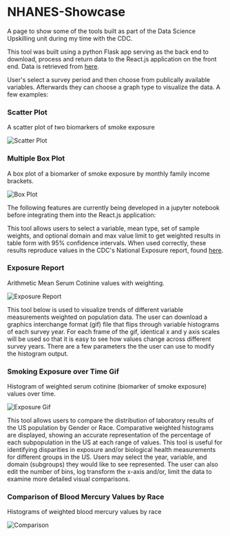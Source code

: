 # NHANES-Showcase

A page to show some of the tools built as part of the Data Science Upskilling unit during my time with the CDC.

This tool was built using a python Flask app serving as the back end to download, process and return data to the React.js application on the front end. Data is retrieved from [here](https://wwwn.cdc.gov/nchs/nhanes/Default.aspx).

User's select a survey period and then choose from publically available variables. Afterwards they can choose a graph type to visualize the data. A few examples:

### Scatter Plot

A scatter plot of two biomarkers of smoke exposure

![Scatter Plot](link)



### Multiple Box Plot

A box plot of a biomarker of smoke exposure by monthly family income brackets.

![Box Plot](link)



The following features are currently being developed in a jupyter notebook before integrating them into the React.js application:


This tool allows users to select a variable, mean type, set of sample weights, and optional domain and max value limit to get weighted results in table form with 95% confidence intervals. When used correctly, these results reproduce values in the CDC's National Exposure report, found [here](https://www.cdc.gov/exposurereport/index.html).

### Exposure Report

Arithmetic Mean Serum Cotinine values with weighting.

![Exposure Report](link) 


This tool below is used to visualize trends of different variable measurements weighted on population data. The user can download a graphics interchange format (gif) file that flips through variable histograms of each survey year. For each frame of the gif, identical x and y axis scales will be used so that it is easy to see how values change across different survey years. There are a few parameters the the user can use to modify the histogram output.

### Smoking Exposure over Time Gif

Histogram of weighted serum cotinine (biomarker of smoke exposure) values over time.

![Exposure Gif](link) 


This tool allows users to compare the distribution of laboratory results of the US population by Gender or Race. Comparative weighted histograms are displayed, showing an accurate representation of the percentage of each subpopulation in the US at each range of values. This tool is useful for identifying disparities in exposure and/or biological health measurements for different groups in the US. Users may select the year, variable, and domain (subgroups) they would like to see represented. The user can also edit the number of bins, log transform the x-axis and/or, limit the data to examine more detailed visual comparisons.

### Comparison of Blood Mercury Values by Race

Histograms of weighted blood mercury values by race

![Comparison](link) 